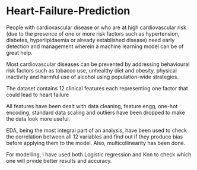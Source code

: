 # Heart-Failure-Prediction
People with cardiovascular disease or who are at high cardiovascular risk (due to the presence of one or more risk factors such as hypertension, diabetes, hyperlipidaemia or already established disease) need early detection and management wherein a machine learning model can be of great help.

Most cardiovascular diseases can be prevented by addressing behavioural risk factors such as tobacco use, unhealthy diet and obesity, physical inactivity and harmful use of alcohol using population-wide strategies.

The dataset contains 12 clinical features each representing one factor that could lead to heart failure

All features have been dealt with data cleaning, feature engg, one-hot encoding, standard data scaling and outliers have been dropped to make the data look more useful.

EDA, being the most integral part of an analysis, have been used to check the correlation between all 12 variables and find out if they produce bias before applying them to the model. Also, multicollinearity has been done. 

For modelling, i have used both Logistic regression and Knn to check which one will prvide better results and accuracy. 
